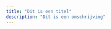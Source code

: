```yaml
---
title: "Dit is een titel"
description: "Dit is een omschrijving"
---
```


<script setup lang="ts">
import { withBase } from 'vitepress'
import { data as posts } from '../data/posts.data.ts'
import Posts from '../components/posts/Posts.vue'
</script>

<Posts :posts="posts"></Posts>


